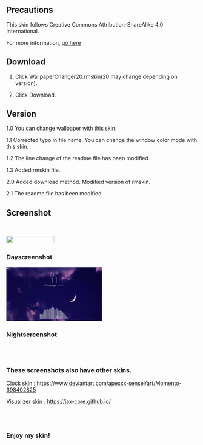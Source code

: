 ## Precautions
This skin follows Creative Commons Attribution-ShareAlike 4.0 International.

For more information, [go here](https://creativecommons.org/licenses/by-sa/4.0/)


## Download
1. Click WallpaperChanger20.rmskin(20 may change depending on version).

2. Click Download.


## Version
1.0 You can change wallpaper with this skin.

1.1 Corrected typo in file name. You can change the window color mode with this skin.

1.2 The line change of the readme file has been modified.

1.3 Added rmskin file.

2.0 Added download method. Modified version of rmskin.

2.1 The readme file has been modified.


## Screenshot
<br>

<img
  src="WallpaperChanger\day.png"
  width="50%"
  height="50%"
/>

### Dayscreenshot

<img
  src="WallpaperChanger\night.png"
  width="50%"
  height="50%"
/>

### Nightscreenshot

<br>
<br>

### These screenshots also have other skins.

Clock skin : https://www.deviantart.com/apexxx-sensei/art/Momento-698402825

Visualizer skin : https://jax-core.github.io/

<br>
<br>

### Enjoy my skin!
